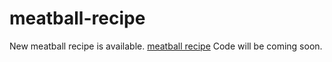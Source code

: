 # meatball-recipe
New meatball recipe is available. <a href="https://metavideos.com/video/66739743/meatball-sub-on-a-stick-recipe">meatball recipe</a>
Code will be coming soon.
